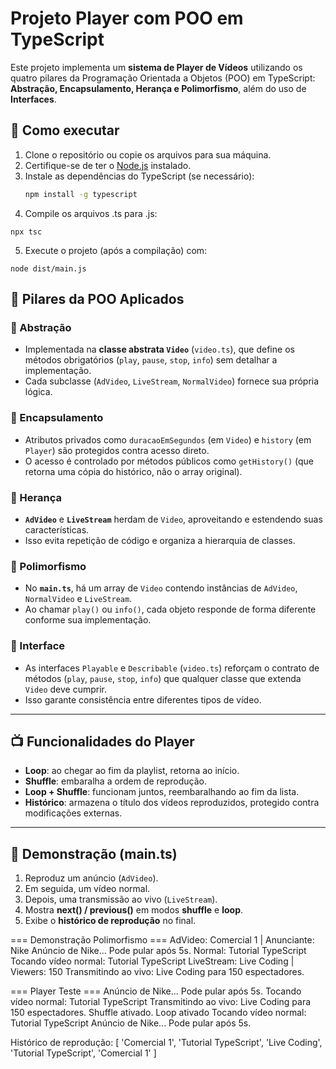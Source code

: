 # Projeto Player com POO em TypeScript

Este projeto implementa um **sistema de Player de Vídeos** utilizando os quatro pilares da Programação Orientada a Objetos (POO) em TypeScript: **Abstração, Encapsulamento, Herança e Polimorfismo**, além do uso de **Interfaces**.

## 🚀 Como executar

1. Clone o repositório ou copie os arquivos para sua máquina.  
2. Certifique-se de ter o [Node.js](https://nodejs.org/) instalado.  
3. Instale as dependências do TypeScript (se necessário):
   ```bash
   npm install -g typescript
4. Compile os arquivos .ts para .js:

```npx tsc```


5. Execute o projeto (após a compilação) com:

```node dist/main.js```

## 🧩 Pilares da POO Aplicados

### 🔹 Abstração
- Implementada na **classe abstrata `Video`** (`video.ts`), que define os métodos obrigatórios (`play`, `pause`, `stop`, `info`) sem detalhar a implementação.  
- Cada subclasse (`AdVideo`, `LiveStream`, `NormalVideo`) fornece sua própria lógica.  

### 🔹 Encapsulamento
- Atributos privados como `duracaoEmSegundos` (em `Video`) e `history` (em `Player`) são protegidos contra acesso direto.  
- O acesso é controlado por métodos públicos como `getHistory()` (que retorna uma cópia do histórico, não o array original).  

### 🔹 Herança
- **`AdVideo`** e **`LiveStream`** herdam de `Video`, aproveitando e estendendo suas características.  
- Isso evita repetição de código e organiza a hierarquia de classes.  

### 🔹 Polimorfismo
- No **`main.ts`**, há um array de `Video` contendo instâncias de `AdVideo`, `NormalVideo` e `LiveStream`.  
- Ao chamar `play()` ou `info()`, cada objeto responde de forma diferente conforme sua implementação.  

### 🔹 Interface
- As interfaces `Playable` e `Describable` (`video.ts`) reforçam o contrato de métodos (`play`, `pause`, `stop`, `info`) que qualquer classe que extenda `Video` deve cumprir.  
- Isso garante consistência entre diferentes tipos de vídeo.  

---

## 📺 Funcionalidades do Player

- **Loop**: ao chegar ao fim da playlist, retorna ao início.  
- **Shuffle**: embaralha a ordem de reprodução.  
- **Loop + Shuffle**: funcionam juntos, reembaralhando ao fim da lista.  
- **Histórico**: armazena o título dos vídeos reproduzidos, protegido contra modificações externas.  

---

## 🎯 Demonstração (main.ts)

1. Reproduz um anúncio (`AdVideo`).  
2. Em seguida, um vídeo normal.  
3. Depois, uma transmissão ao vivo (`LiveStream`).  
4. Mostra **next() / previous()** em modos **shuffle** e **loop**.  
5. Exibe o **histórico de reprodução** no final.


=== Demonstração Polimorfismo ===
AdVideo: Comercial 1 | Anunciante: Nike
Anúncio de Nike... Pode pular após 5s.
Normal: Tutorial TypeScript
Tocando vídeo normal: Tutorial TypeScript
LiveStream: Live Coding | Viewers: 150
Transmitindo ao vivo: Live Coding para 150 espectadores.

=== Player Teste ===
Anúncio de Nike... Pode pular após 5s.
Tocando vídeo normal: Tutorial TypeScript
Transmitindo ao vivo: Live Coding para 150 espectadores.
Shuffle ativado.
Loop ativado
Tocando vídeo normal: Tutorial TypeScript
Anúncio de Nike... Pode pular após 5s.

Histórico de reprodução: [
  'Comercial 1',
  'Tutorial TypeScript',
  'Live Coding',
  'Tutorial TypeScript',
  'Comercial 1'
]
